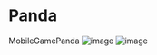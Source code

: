 # Panda
 MobileGamePanda
![image](https://user-images.githubusercontent.com/122791618/212736464-5fa7335a-ccb2-4261-9812-d792c6dd2006.png)
![image](https://user-images.githubusercontent.com/122791618/212736496-74542cf3-c16f-4df8-85f6-1c08e97edbc7.png)
